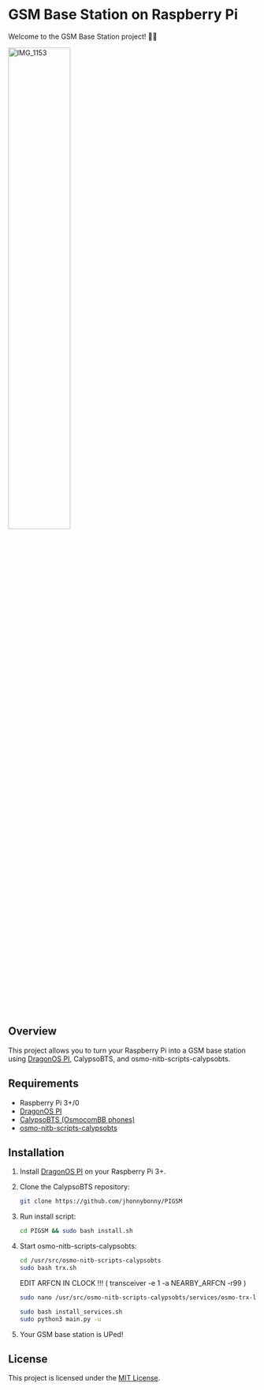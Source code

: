 # GSM Base Station on Raspberry Pi
Welcome to the GSM Base Station project! 📡📱

<img src="https://github.com/jhonnybonny/PIGSM/assets/87495218/10e2c7a7-5559-4a7c-aa8e-4ca5f3c479a6" width="50%" height="50%" alt="IMG_1153">

## Overview

This project allows you to turn your Raspberry Pi into a GSM base station using [DragonOS PI](https://sourceforge.net/projects/dragonos-pi64), CalypsoBTS, and osmo-nitb-scripts-calypsobts.

## Requirements

- Raspberry Pi 3+/0
- [DragonOS PI](https://sourceforge.net/projects/dragonos-pi64)
- [CalypsoBTS (OsmocomBB phones)](https://osmocom.org/projects/baseband/wiki/Phones)
- [osmo-nitb-scripts-calypsobts](https://github.com/jhonnybonny/osmo-nitb-scripts-calypsobts.git)

## Installation

1. Install [DragonOS PI](https://sourceforge.net/projects/dragonos-pi64) on your Raspberry Pi 3+.
2. Clone the CalypsoBTS repository:

    ```bash
    git clone https://github.com/jhonnybonny/PIGSM
    ```

3. Run install script:

    ```bash
    cd PIGSM && sudo bash install.sh
    ```

4. Start osmo-nitb-scripts-calypsobts:

    ```bash
    cd /usr/src/osmo-nitb-scripts-calypsobts
    sudo bash trx.sh
    ```
    EDIT ARFCN IN CLOCK !!! ( transceiver -e 1 -a NEARBY_ARFCN -r99 )
    ```bash
    sudo nano /usr/src/osmo-nitb-scripts-calypsobts/services/osmo-trx-lms.service
    ```
    ```bash
    sudo bash install_services.sh
    sudo python3 main.py -u
    ```

5. Your GSM base station is UPed!

## License

This project is licensed under the [MIT License](LICENSE).
